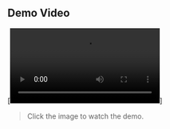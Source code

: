 ## Demo Video

[![Watch the demo](https://res.cloudinary.com/dvropresk/video/upload/v1757961476/Screen_Recording_2025-09-15_234358_e01tkx.mp4)]

> Click the image to watch the demo.
